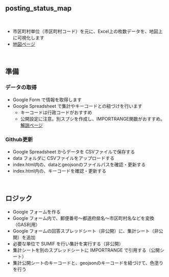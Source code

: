 ## posting_status_map

<br>

- 市区町村単位（市区町村コード）を元に、Excel上の枚数データを、地図上に可視化します
- [地図ページ](https://aimerci.github.io/posting_status_map/view/)

<br>

## 準備

### データの取得
- Google Form で情報を取得します
- Google Spreadsheet で集計やキーコードとの紐づけを行います  
  - キーコードは行政コードがおすすめ  
  - 公開設定に注意。別スプシを作成し、IMPORTRANGE関数がおすすめ。[解説ページ](https://roboma.io/blog/marketing/importrange-function-of-google-spreadsheet/)

### Github更新
- Google Spreadsheet からデータを CSVファイルで保存する
- data フォルダに CSVファイルをアップロードする
- index.html内の、dataとgeojsonのファイルパスを確認・更新する
- index.html内の、キーコードを確認・更新する

<br>

## ロジック

- Google フォームを作る
- Google フォーム内で、郵便番号〜都道府県名〜市区町村名などを変換（GAS利用）
- Google フォームの回答スプレッドシート（非公開）に、集計シート（非公開）を追加
- 必要な単位で SUMIF を行い集計を実行する（非公開）
- 集計シートを別のスプレッドシートに IMPORTRANGE で引用する（公開シート）
- 集計公開シートのキーコードと、geojsonのキーコードを紐づけて、色塗りを行う

